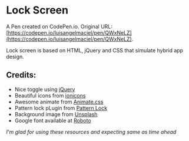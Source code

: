 # Lock Screen

A Pen created on CodePen.io. Original URL: [https://codepen.io/luisangelmaciel/pen/QWxNeLZ](https://codepen.io/luisangelmaciel/pen/QWxNeLZ).

Lock screen is based on HTML, jQuery and CSS that simulate hybrid app design.

Credits:
---------------
<ul>
<li>Nice toggle using  <a href="http://jquery.com" target="_blank">jQuery</a></li>
<li>Beautiful icons from <a href="http://ionicons.com/" target="_blank">ionicons</a></li>
<li>Awesome animate from <a href="https://daneden.github.io/animate.css/" target="_blank">Animate.css</a></li>
<li>Pattern lock pLugin from <a href="http://github.com/s-yadav/patternLock" target="_blank">Pattern Lock</a></li>
<li>Background image from <a href="http://unsplash.com/" target="_blank">Unsplash</a></li>
<li>Google font available at <a href="http://www.google.com/fonts/specimen/Roboto" target="_blank">Roboto</a></li>
</ul>

<em>I'm glad for using these resources and expecting same as time ahead</em>